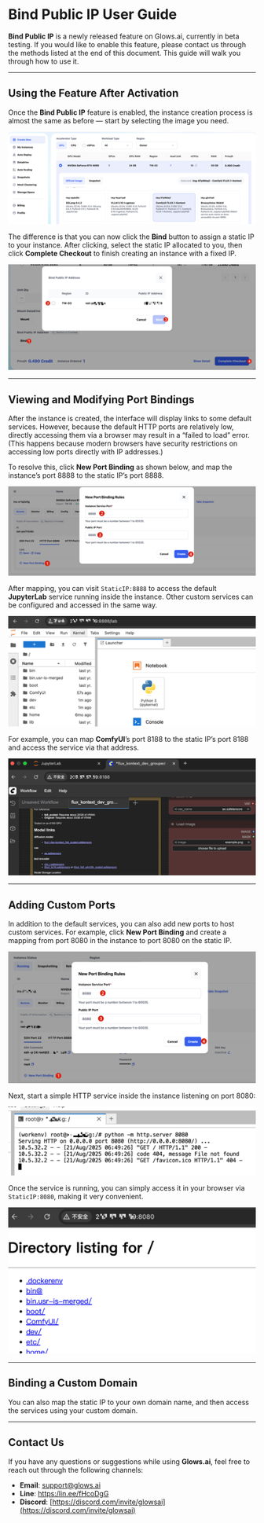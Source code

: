 # Bind Public IP User Guide

**Bind Public IP** is a newly released feature on Glows.ai, currently in beta testing.
If you would like to enable this feature, please contact us through the methods listed at the end of this document.
This guide will walk you through how to use it.

---

## Using the Feature After Activation

Once the **Bind Public IP** feature is enabled, the instance creation process is almost the same as before — start by selecting the image you need.

![image-20250821143651042](../docs-images/bind-public-ip/01.png)

The difference is that you can now click the **Bind** button to assign a static IP to your instance.
After clicking, select the static IP allocated to you, then click **Complete Checkout** to finish creating an instance with a fixed IP.

![image-20250829141252240](../docs-images/bind-public-ip/02.png)

---

## Viewing and Modifying Port Bindings

After the instance is created, the interface will display links to some default services.
However, because the default HTTP ports are relatively low, directly accessing them via a browser may result in a “failed to load” error.
(This happens because modern browsers have security restrictions on accessing low ports directly with IP addresses.)

To resolve this, click **New Port Binding** as shown below, and map the instance’s port 8888 to the static IP’s port 8888.

![image-20250821144056702](../docs-images/bind-public-ip/03.png)

After mapping, you can visit `StaticIP:8888` to access the default **JupyterLab** service running inside the instance.
Other custom services can be configured and accessed in the same way.

![image-20250821144246043](../docs-images/bind-public-ip/04.png)

For example, you can map **ComfyUI**’s port 8188 to the static IP’s port 8188 and access the service via that address.

![image-20250821144417955](../docs-images/bind-public-ip/05.png)

---

## Adding Custom Ports

In addition to the default services, you can also add new ports to host custom services.
For example, click **New Port Binding** and create a mapping from port 8080 in the instance to port 8080 on the static IP.

![image-20250821144534908](../docs-images/bind-public-ip/06.png)

Next, start a simple HTTP service inside the instance listening on port 8080:

![image-20250821144708764](../docs-images/bind-public-ip/07.png)

Once the service is running, you can simply access it in your browser via `StaticIP:8080`, making it very convenient.

![image-20250821144746527](../docs-images/bind-public-ip/08.png)

---

## Binding a Custom Domain

You can also map the static IP to your own domain name, and then access the services using your custom domain.

---

## Contact Us

If you have any questions or suggestions while using **Glows.ai**, feel free to reach out through the following channels:

- **Email**: [support@glows.ai](mailto:support@glows.ai)
- **Line**: [https:/lin.ee/fHcoDgG](https:/lin.ee/fHcoDgG)
- **Discord**: [https://discord.com/invite/glowsai](https://discord.com/invite/glowsai)
